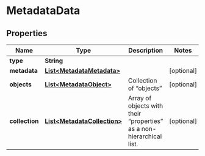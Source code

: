 
# MetadataData

## Properties
Name | Type | Description | Notes
------------ | ------------- | ------------- | -------------
**type** | **String** |  | 
**metadata** | [**List&lt;MetadataMetadata&gt;**](MetadataMetadata.md) |  |  [optional]
**objects** | [**List&lt;MetadataObject&gt;**](MetadataObject.md) | Collection of “objects” |  [optional]
**collection** | [**List&lt;MetadataCollection&gt;**](MetadataCollection.md) | Array of objects with their “properties” as a non-hierarchical list. |  [optional]



